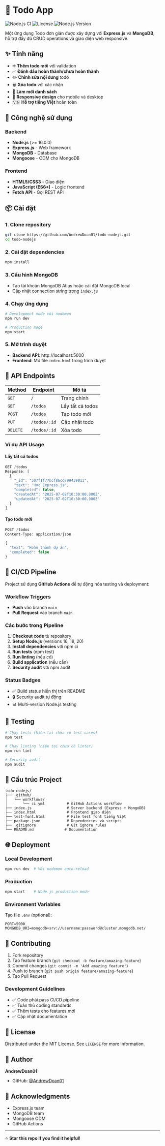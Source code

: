 # 📝 Todo App

![Node.js CI](https://github.com/AndrewDoan01/todo-nodejs/workflows/Node.js%20CI/badge.svg)
![License](https://img.shields.io/badge/license-MIT-blue.svg)
![Node.js Version](https://img.shields.io/badge/node-%3E%3D16.0.0-brightgreen.svg)

Một ứng dụng Todo đơn giản được xây dựng với **Express.js** và **MongoDB**, hỗ trợ đầy đủ CRUD operations và giao diện web responsive.

## ✨ Tính năng

- ➕ **Thêm todo mới** với validation
- ✅ **Đánh dấu hoàn thành/chưa hoàn thành**
- ✏️ **Chỉnh sửa nội dung** todo
- 🗑️ **Xóa todo** với xác nhận
- 🔄 **Làm mới danh sách**
- 📱 **Responsive design** cho mobile và desktop
- 🇻🇳 **Hỗ trợ tiếng Việt** hoàn toàn

## 🚀 Công nghệ sử dụng

### Backend
- **Node.js** (>= 16.0.0)
- **Express.js** - Web framework
- **MongoDB** - Database
- **Mongoose** - ODM cho MongoDB

### Frontend
- **HTML5/CSS3** - Giao diện
- **JavaScript (ES6+)** - Logic frontend
- **Fetch API** - Gọi REST API

## 📦 Cài đặt

### 1. Clone repository
```bash
git clone https://github.com/AndrewDoan01/todo-nodejs.git
cd todo-nodejs
```

### 2. Cài đặt dependencies
```bash
npm install
```

### 3. Cấu hình MongoDB
- Tạo tài khoản MongoDB Atlas hoặc cài đặt MongoDB local
- Cập nhật connection string trong `index.js`

### 4. Chạy ứng dụng
```bash
# Development mode với nodemon
npm run dev

# Production mode
npm start
```

### 5. Mở trình duyệt
- **Backend API**: http://localhost:5000
- **Frontend**: Mở file `index.html` trong trình duyệt

## 🔧 API Endpoints

| Method   | Endpoint     | Mô tả            |
| -------- | ------------ | ---------------- |
| `GET`    | `/`          | Trang chính      |
| `GET`    | `/todos`     | Lấy tất cả todos |
| `POST`   | `/todos`     | Tạo todo mới     |
| `PUT`    | `/todos/:id` | Cập nhật todo    |
| `DELETE` | `/todos/:id` | Xóa todo         |

### Ví dụ API Usage

#### Lấy tất cả todos
```javascript
GET /todos
Response: [
  {
    "_id": "507f1f77bcf86cd799439011",
    "text": "Học Express.js",
    "completed": false,
    "createdAt": "2025-07-02T10:30:00.000Z",
    "updatedAt": "2025-07-02T10:30:00.000Z"
  }
]
```

#### Tạo todo mới
```javascript
POST /todos
Content-Type: application/json

{
  "text": "Hoàn thành dự án",
  "completed": false
}
```

## 🔄 CI/CD Pipeline

Project sử dụng **GitHub Actions** để tự động hóa testing và deployment:

### Workflow Triggers
- **Push** vào branch `main`
- **Pull Request** vào branch `main`

### Các bước trong Pipeline
1. **Checkout code** từ repository
2. **Setup Node.js** (versions 16, 18, 20)
3. **Install dependencies** với npm ci
4. **Run tests** (npm test)
5. **Run linting** (nếu có)
6. **Build application** (nếu cần)
7. **Security audit** với npm audit

### Status Badges
- ✅ Build status hiển thị trên README
- 🔒 Security audit tự động
- 📊 Multi-version Node.js testing

## 🧪 Testing

```bash
# Chạy tests (hiện tại chưa có test cases)
npm test

# Chạy linting (hiện tại chưa có linter)
npm run lint

# Security audit
npm audit
```

## 📁 Cấu trúc Project

```
todo-nodejs/
├── .github/
│   └── workflows/
│       └── ci.yml          # GitHub Actions workflow
├── index.js                # Server backend (Express + MongoDB)
├── index.html              # Frontend giao diện
├── test-font.html          # File test font tiếng Việt
├── package.json            # Dependencies và scripts
├── .gitignore              # Git ignore rules
└── README.md              # Documentation
```

## 🌐 Deployment

### Local Development
```bash
npm run dev  # Với nodemon auto-reload
```

### Production
```bash
npm start    # Node.js production mode
```

### Environment Variables
Tạo file `.env` (optional):
```env
PORT=5000
MONGODB_URI=mongodb+srv://username:password@cluster.mongodb.net/
```

## 🤝 Contributing

1. Fork repository
2. Tạo feature branch (`git checkout -b feature/amazing-feature`)
3. Commit changes (`git commit -m 'Add amazing feature'`)
4. Push to branch (`git push origin feature/amazing-feature`)
5. Tạo Pull Request

### Development Guidelines
- ✅ Code phải pass CI/CD pipeline
- ✅ Tuân thủ coding standards
- ✅ Thêm tests cho features mới
- ✅ Cập nhật documentation

## 📄 License

Distributed under the MIT License. See `LICENSE` for more information.

## 👤 Author

**AndrewDoan01**
- GitHub: [@AndrewDoan01](https://github.com/AndrewDoan01)

## 🙏 Acknowledgments

- Express.js team
- MongoDB team
- Mongoose ODM
- GitHub Actions

---

⭐ **Star this repo if you find it helpful!**